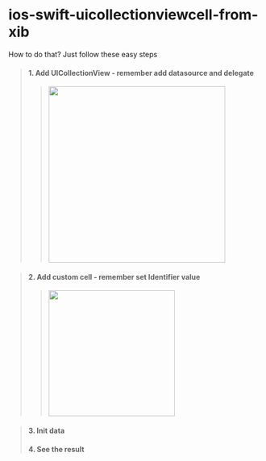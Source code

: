 # ios-swift-uicollectionviewcell-from-xib
How to do that? Just follow these easy steps
>#### 1. Add UICollectionView - remember add datasource and delegate 
>><img src="https://i.imgur.com/05zb1gj.png" width="350px">

>#### 2. Add custom cell - remember set Identifier value 
>><img src="https://i.imgur.com/5KVlVCH.png" width="250px">

>#### 3. Init data
>#### 4. See the result
